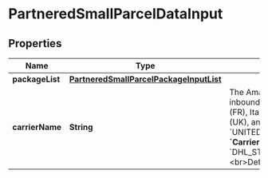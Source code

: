 # PartneredSmallParcelDataInput

## Properties
Name | Type | Description | Notes
------------ | ------------- | ------------- | -------------
**packageList** | [**PartneredSmallParcelPackageInputList**](PartneredSmallParcelPackageInputList.md) |  |  [optional]
**carrierName** | **String** | The Amazon-partnered carrier to use for the inbound shipment. **&#x60;CarrierName&#x60;** values in France (FR), Italy (IT), Spain (ES), the United Kingdom (UK), and the United States (US): &#x60;UNITED_PARCEL_SERVICE_INC&#x60;. &lt;br&gt; **&#x60;CarrierName&#x60;** values in Germany (DE): &#x60;DHL_STANDARD&#x60;,&#x60;UNITED_PARCEL_SERVICE_INC&#x60;. &lt;br&gt;Default: &#x60;UNITED_PARCEL_SERVICE_INC&#x60;. |  [optional]
